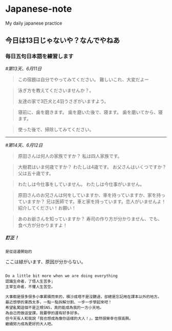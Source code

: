 # Japanese-note
My daily japanese practice

## 今日は13日じゃないや？なんでやねあ
    
### 毎日五句日本語を練習します
_#第13天、6月11日_

> この宿題は自分でやってみてください。
>   難しいこれ、大変だよー

> 泳ぎ方を教えてくださいませんか？。  
>
> 友達の家で3匹犬と4羽うさぎがいますよう。

> 寝前に、歯を磨きます。 
> 歯を磨いた後で、寝ます。
> 歯を磨いてから、寝ます。

> 使った後で、掃除してみてください。


------------

_#第14天、6月12日_

> 原田さんは何人の家族ですか？
    私は四人家族です。

> 大樹君はいま何歳ですか？
    わたしは4歳です。
> お父さんはいくつですか？
    父は五十歳です。

> わたしは今仕事をしていません。
> わたしは今仕事がいません。

> 原田さんのお兄さんは何をしていますか、車を持っていますか、家を持っていますか？
> 兄は医師です。車と家を持っています。恋人がいませんよ！
> 紹介してください！お願い！

> あのお爺さんを知っていますか？
> 寿司の作り方が分かりません、でも、食べ方が分かりますよ！

##### 訂正！
```
是從這邊開始的
```
ここは緑がいます、原因が分からない。

```

Do a little bit more when we are doing everything
認識生命者，了悟人生苦多;
主宰生命者，不懼人生苦空。

大事都是很多很多小事累積而來的，積沙成塔不是沒聽過，卻總是忘記用在課本以外的地方。
最近想學的東西太多，一點一點拆解分割、一步一步學起來吧！
希望亂闖這個不是正規SNS，真的能成為我的一方小天地。
為自己而做這堂課，我要學的還有好多好多。
但今天有人和我說「我也想成為像你這樣的大人！」，當然很榮幸也很高興。
繼續努力成為更好的大人吧。



```








